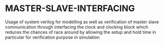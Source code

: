 # MASTER-SLAVE-INTERFACING
Usage of system verilog for modelling as well as verification of master slave communication through interfacing the clock and clocking block which reduces the chances of race around by allowing the setup and hold time in particular for verification purpose in simulation
